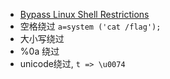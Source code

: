 - [Bypass Linux Shell Restrictions](https://mp.weixin.qq.com/s/8QTax87lorWNnOQR8p1ORQ)
- 空格绕过 `a=system ('cat /flag');`
- 大小写绕过
- %0a 绕过
- unicode绕过, `t => \u0074`